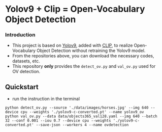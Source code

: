 # Yolov9 + Clip = Open-Vocabulary Object Detection

### Introduction
* This project is based on [Yolov9](https://github.com/WongKinYiu/yolov9), added with [CLIP](https://github.com/openai/CLIP), to realize Open-Vocabulary Object Detection without retraining the Yolov9 model.
* From the repositories above, you can download the necessary codes, datasets, etc.
* This repository **only** provides the `detect_ov.py` and `val_ov.py` used for OV detection.


## Quickstart
* run the instruction in the terminal
``` shell
python detect_ov.py --source './data/images/horses.jpg' --img 640 --device cpu --weights './yolov9-c-converted.pt' --name yolov9_ov
python val_ov.py --data data/objects365_val128.yaml --img 640 --batch 32 --conf 0.001 --iou 0.7 --device cpu --weights './yolov9-c-converted.pt' --save-json --workers 4 --name ovdetection
```
